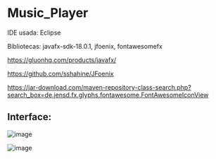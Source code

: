 # Music_Player

IDE usada: Eclipse

Bibliotecas: javafx-sdk-18.0.1, jfoenix, fontawesomefx

https://gluonhq.com/products/javafx/

https://github.com/sshahine/JFoenix

https://jar-download.com/maven-repository-class-search.php?search_box=de.jensd.fx.glyphs.fontawesome.FontAwesomeIconView

## Interface:

![image](https://user-images.githubusercontent.com/82160387/181804190-3c4ddd04-b5d3-4b70-bd45-4fdf24ba4cda.png)

![image](https://user-images.githubusercontent.com/82160387/181804367-a8d50a7a-f5c5-4adb-aab3-f7c016f79747.png)
